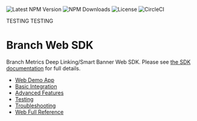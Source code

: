 ![Latest NPM Version](https://img.shields.io/npm/v/branch-sdk)
![NPM Downloads](https://img.shields.io/npm/dm/branch-sdk)
![License](https://img.shields.io/npm/l/branch-sdk)
![CircleCI](https://img.shields.io/circleci/build/github/BranchMetrics/web-branch-deep-linking-attribution)

TESTING TESTING

[Web Demo App]: https://help.branch.io/developers-hub/docs/web-sdk-overview#section-web-demo-app
[Basic Integration]: https://help.branch.io/developers-hub/docs/web-basic-integration
[Advanced Features]: https://help.branch.io/developers-hub/docs/web-advanced-features
[Testing]: https://help.branch.io/developers-hub/docs/web-testing
[Troubleshooting]: https://help.branch.io/developers-hub/docs/web-troubleshooting
[Web Full Reference]: https://help.branch.io/developers-hub/docs/web-full-reference

# Branch Web SDK

Branch Metrics Deep Linking/Smart Banner Web SDK. Please see
[the SDK documentation](https://help.branch.io/developers-hub/docs/web-sdk-overview)
for full details.

- [Web Demo App]
- [Basic Integration]
- [Advanced Features]
- [Testing]
- [Troubleshooting]
- [Web Full Reference]
